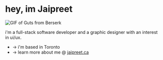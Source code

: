 hey, im Jaipreet
===============================

![GIF of Guts from Berserk](https://media.tenor.com/2z7NVAVjM_YAAAAd/guts-berserk.gif)

i'm a full-stack software developer and a graphic designer with an interest in ui/ux.

* -> i'm based in Toronto
* -> learn more about me @ [jaipreet.ca](http://jaipreet.ca)

